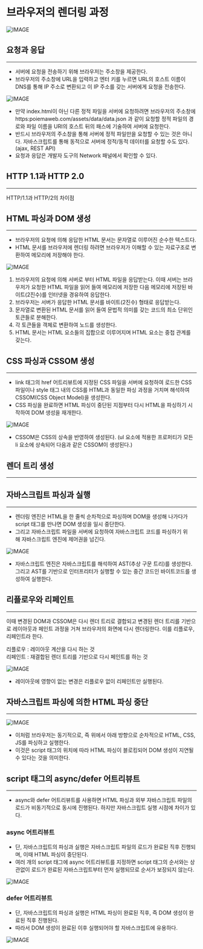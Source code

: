 # 브라우저의 렌더링 과정  
  
![IMAGE](https://raw.githubusercontent.com/nogi-bot/resources/main/ph-1dnjs/images/06bc2074-c591-4b94-9a4c-6339064cece4-79d252af-fbbc-46ea-b2bf-a09d4889a3db.png)  
  
  
## 요청과 응답  
---  
  
* 서버에 요청을 전송하기 위해 브라우저는 주소창을 제공한다.  
* 브라우저의 주소창에 URL을 입력하고 엔터 키를 누르면 URL의 호스트 이름이 DNS를 통해 IP 주소로 변환되고 이 IP 주소를 갖는 서버에게 요청을 전송한다.  
  
![IMAGE](https://raw.githubusercontent.com/nogi-bot/resources/main/ph-1dnjs/images/199ba2e0-bbc5-4a20-8760-9ce56a0acf28-image.png)  
  
  
  
* 만약 index.html이 아닌 다른 정적 파일을 서버에 요청하려면 브라우저의 주소창에 https:poiemaweb.com/assets/data/data.json 과 같이 요청할 정적 파일의 경로와 파일 이름을 URI의 호스트 뒤의 패스에 기술하여 서버에 요청한다.  
* 반드시 브라우저의 주소창을 통해 서버에 정적 파일만을 요청할 수 있는 것은 아니다. 자바스크립트를 통해 동적으로 서버에 정적/동적 데이터를 요청할 수도 있다. (ajax, REST API)  
* 요청과 응답은 개발자 도구의 Network 패널에서 확인할 수 있다.  
  
## HTTP 1.1과 HTTP 2.0  
---  
  
  
HTTP/1.1과 HTTP/2의 차이점  
  
  
  
## HTML 파싱과 DOM 생성  
---  
  
  
* 브라우저의 요청에 의해 응답한 HTML 문서는 문자열로 이루어진 순수한 텍스트다.  
* HTML 문서를 브라우저에 렌더링 하려면 브라우저가 이해할 수 있는 자료구조로 변환하여 메모리에 저장해야 한다.  
  
![IMAGE](https://raw.githubusercontent.com/nogi-bot/resources/main/ph-1dnjs/images/9cf4b7d8-2390-4f02-9a4a-ef6726a1286f-d3e6537d-1579-4785-8282-fca98e628cdb.png)  
  
1. 브라우저의 요청에 의해 서버로 부터 HTML 파일을 응답받는다.  이때 서버는 브라우저가 요청한 HTML 파일을 읽어 들여 메모리에 저장한 다음 메모리에 저장된 바이트(2진수)를 인터넷을 경유하여 응답한다.  
1. 브라우저는 서버가 응답한 HTML 문서를 바이트(2진수) 형태로 응답받는다.  
1. 문자열로 변환된 HTML 문서를 읽어 들여 문법적 의미를 갖는 코드의 최소 단위인 토큰들로 분해한다.  
1. 각 토큰들을 객체로 변환하여 노드를 생성한다.  
1. HTML 문서는 HTML 요소들의 집합으로 이루어지며 HTML 요소는 중첩 관계를 갖는다.  
  
  
## CSS 파싱과 CSSOM 생성  
---  
  
  
* link 태그의 href 어트리뷰트에 지정된 CSS 파일을 서버에 요청하여 로드한 CSS 파일이나 style 태그 내의 CSS를 HTML과 동일한 파싱 과정을 거치며 해석하여 CSSOM(CSS Object Model)을 생성한다.  
* CSS 파싱을 완료하면 HTML 파싱이 중단된 지점부터 다시 HTML을 파싱하기 시작하여 DOM 생성을 재개한다.  
  
![IMAGE](https://raw.githubusercontent.com/nogi-bot/resources/main/ph-1dnjs/images/fbee1a4f-3aa7-48a1-bb2e-d7c8430ad964-94a620b0-6fe9-4873-8030-c5e5f2733024.png)  
* CSSOM은 CSS의 상속을 반영하여 생성된다. (ul 요소에 적용한 프로퍼티가 모든 li 요소에 상속되어 다음과 같은 CSSOM이 생성된다.)  
  
## 렌더 트리 생성  
---  
  
  
  
  
## 자바스크립트 파싱과 실행  
---  
  
  
* 렌더링 엔진은 HTML을 한 줄씩 순차적으로 파싱하며 DOM을 생성해 나가다가 script 태그를 만나면 DOM 생성을 일시 중단한다.  
* 그리고 자바스크립트 파일을 서버에 요청하여 자바스크립트 코드를 파싱하기 위해 자바스크립트 엔진에 제어권을 넘긴다.  
  
![IMAGE](https://raw.githubusercontent.com/nogi-bot/resources/main/ph-1dnjs/images/37cce8fb-d812-42ce-8d44-1e7ac5b44d70-image.png)  
* 자바스크립트 엔진은 자바스크립트를 해석하여 AST(추상 구문 트리)를 생성한다. 그리고 AST를 기반으로 인터프리터가 실행할 수 있는 중간 코드인 바이트코드를 생성하여 실행한다.  
  
## 리플로우와 리페인트  
---  
  
  
이때 변경된 DOM과 CSSOM은 다시 렌더 트리로 결합되고 변경된 렌더 트리를 기반으로 레이아웃과 페인트 과정을 거쳐 브라우저의 화면에 다시 렌더링한다. 이를 리플로우, 리페인트라 한다.  
  
리플로우 : 레이아웃 계산을 다시 하는 것  
리페인트 : 재결합된 렌더 트리를 기반으로 다시 페인트를 하는 것  
  
![IMAGE](https://raw.githubusercontent.com/nogi-bot/resources/main/ph-1dnjs/images/1a7c591f-0160-4f64-8136-d272b13b2b3a-3046a1db-a672-4cc5-9f13-1a0e22c44926.png)  
  
* 레이아웃에 영향이 없는 변경은 리플로우 없이 리페인트만 실행된다.  
  
## 자바스크립트 파싱에 의한 HTML 파싱 중단  
---  
  
  
![IMAGE](https://raw.githubusercontent.com/nogi-bot/resources/main/ph-1dnjs/images/d5ae2106-9aec-463d-b7cd-24b67a6dd7eb-2dfc91e7-e9e5-45c3-9982-a2a51ca34f55.png)  
* 이처럼 브라우저는 동기적으로, 즉 위에서 아래 방향으로 순차적으로 HTML, CSS, JS를 파싱하고 실행한다.  
* 이것은 script 태그의 위치에 따라 HTML 파싱이 블로킹되어 DOM 생성이 지연될 수 있다는 것을 의미한다.  
  
  
  
## script 태그의 async/defer 어트리뷰트  
---  
  
  
* async와 defer 어트리뷰트를 사용하면 HTML 파싱과 외부 자바스크립트 파일의 로드가 비동기적으로 동시에 진행된다. 하지만 자바스크립트 실행 시점에 차이가 있다.  
  
### async 어트리뷰트  
  
* 단, 자바스크립트의 파싱과 실행은 자바스크립트 파일의 로드가 완료된 직후 진행되며, 이때 HTML 파싱이 중단된다.  
* 여러 개의 script 태그에 async 어트리뷰트를 지정하면 script 태그의 순서와는 상관없이 로드가 완료된 자바스크립트부터 먼저 실행되므로 순서가 보장되지 않는다.  
  
![IMAGE](https://raw.githubusercontent.com/nogi-bot/resources/main/ph-1dnjs/images/ed8378d1-f5ee-4cb5-9388-25a6fdebad98-image.png)  
  
### defer 어트리뷰트  
  
* 단, 자바스크립트의 파싱과 실행은 HTML 파싱이 완료된 직후, 즉 DOM 생성이 완료된 직후 진행된다.  
* 따라서 DOM 생성이 완료된 이후 실행되어야 할 자바스크립트에 유용하다.  
  
![IMAGE](https://raw.githubusercontent.com/nogi-bot/resources/main/ph-1dnjs/images/263cb6ad-f0ae-4f9c-b275-4bbbc7d06abb-image.png)  
  
